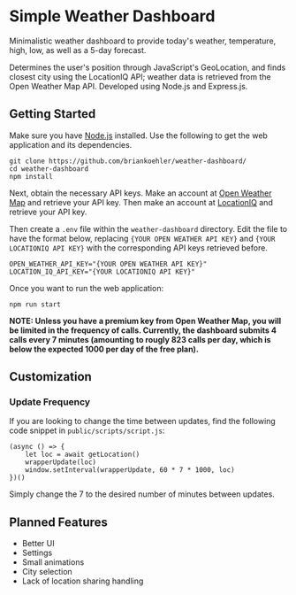 # Simple Weather Dashboard
Minimalistic weather dashboard to provide today's weather, temperature, high, low, as well as a 5-day forecast.

Determines the user's position through JavaScript's GeoLocation, and finds closest city using the LocationIQ API; weather data is retrieved from the Open Weather Map API.  Developed using Node.js and Express.js.

## Getting Started
Make sure you have [Node.js](https://nodejs.org/en/) installed.  Use the following to get the web application and its dependencies.

```
git clone https://github.com/briankoehler/weather-dashboard/
cd weather-dashboard
npm install
```

Next, obtain the necessary API keys.  Make an account at [Open Weather Map](https://openweathermap.org/api) and retrieve your API key.  Then make an account at [LocationIQ](https://locationiq.com) and retrieve your API key.

Then create a ```.env``` file within the ```weather-dashboard``` directory.  Edit the file to have the format below, replacing ```{YOUR OPEN WEATHER API KEY}``` and ```{YOUR LOCATIONIQ API KEY}``` with the corresponding API keys retrieved before.

```
OPEN_WEATHER_API_KEY="{YOUR OPEN WEATHER API KEY}"
LOCATION_IQ_API_KEY="{YOUR LOCATIONIQ API KEY}"
```

Once you want to run the web application:

```
npm run start
```

**NOTE: Unless you have a premium key from Open Weather Map, you will be limited in the frequency of calls.  Currently, the dashboard submits 4 calls every 7 minutes (amounting to rougly 823 calls per day, which is below the expected 1000 per day of the free plan).**


## Customization
### Update Frequency
If you are looking to change the time between updates, find the following code snippet in ```public/scripts/script.js```:

```
(async () => {
    let loc = await getLocation()
    wrapperUpdate(loc)
    window.setInterval(wrapperUpdate, 60 * 7 * 1000, loc)
})()
```
Simply change the 7 to the desired number of minutes between updates.


## Planned Features
* Better UI
* Settings
* Small animations
* City selection
* Lack of location sharing handling
